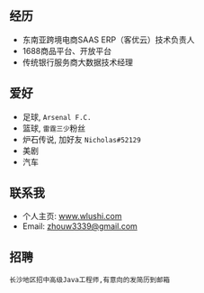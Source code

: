 ## 经历
- 东南亚跨境电商SAAS ERP（客优云）技术负责人
- 1688商品平台、开放平台
- 传统银行服务商大数据技术经理

## 爱好
- 足球, `Arsenal F.C.`
- 篮球, `雷霆三少`粉丝
- 炉石传说, 加好友 `Nicholas#52129`
- 美剧
- 汽车

## 联系我
- 个人主页: www.wlushi.com
- Email: zhouw3339@gmail.com

## 招聘
```长沙地区招中高级Java工程师,有意向的发简历到邮箱```

